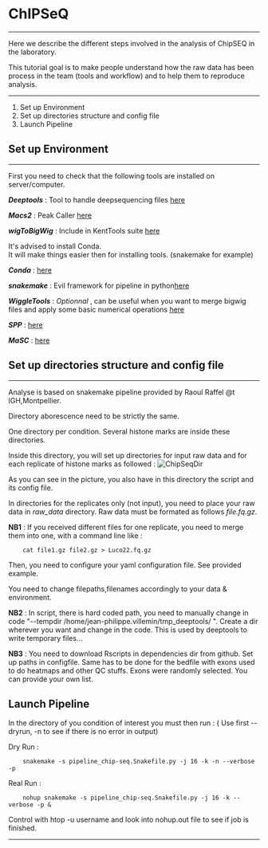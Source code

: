 # ChIPSeQ

---

Here we describe the different steps involved in the analysis of ChipSEQ in the laboratory.  

This tutorial goal is to make people understand how the raw data has been process in the team (tools and workflow) and to help them to reproduce analysis.


---

1. Set up Environment
2. Set up directories structure and config file
3. Launch Pipeline


## Set up Environment

---

First you need to check that the following tools are installed on server/computer.

_**Deeptools**_ : Tool to handle deepsequencing files [here](https://deeptools.github.io/)

_**Macs2**_ : Peak Caller [here](https://github.com/taoliu/MACS)

_**wigToBigWig**_ : Include in KentTools suite [here](http://hgdownload.soe.ucsc.edu/downloads.html#source_downloads)

It's advised to install Conda.   
It will make things easier then for installing tools. (snakemake for example)

_**Conda**_ : [here](https://www.continuum.io/downloads)

_**snakemake**_ : Evil framework for pipeline in python[here](http://snakemake.readthedocs.io/en/stable/getting_started/installation.html)

_**WiggleTools**_ : _Optionnal_ , can be useful when you want to merge bigwig files and apply some basic numerical operations [here](https://github.com/Ensembl/WiggleTools)

_**SPP**_ :  [here](https://github.com/hms-dbmi/spp)

_**MaSC**_ : [here](http://www.perkinslab.ca/pubs/RPPP2012.html)


## Set up directories structure and config file

---

Analyse is based on snakemake pipeline provided by Raoul Raffel @t IGH,Montpellier.

Directory aborescence need to be strictly the same.

One directory per condition. Several histone marks are inside these directories.

Inside this directory, you will set up directories for input raw data and for each replicate of histone marks as followed : 
![ChipSeqDir](https://github.com/ZheFrenchKitchen/pics/blob/master/chipSeqDir.png)

As you can see in the picture, you also have in this directory the script and its config file.

In directories for the replicates only (not input), you need to place your raw data in _raw_data_ directory. Raw data must be formated as follows _file.fq.gz_.

**NB1** : If you received different files for one replicate, you need to merge them into one, with a command line like : 

```shell
	cat file1.gz file2.gz > Luco22.fq.gz
```

Then, you need to configure your yaml configuration file. See provided example.

You need to change filepaths,filenames accordingly to your data & environment.

**NB2** : In script, there is hard coded path, you need to manually change in code "--tempdir /home/jean-philippe.villemin/tmp_deeptools/ ". Create a dir wherever you want and change in the code.
This is used by deeptools to write temporary files...

**NB3** : You need to download Rscripts in dependencies dir from github. Set up paths in configfile. Same has to be done for the bedfile with exons used to do heatmaps and other QC stuffs. Exons were randomly selected. You can provide your own list.

## Launch Pipeline

In the directory of you condition of interest you must then run : ( Use first --dryrun, -n to see if there is no error in output)

Dry Run : 

```shell
	snakemake -s pipeline_chip-seq.Snakefile.py -j 16 -k -n --verbose -p
```

Real Run : 

```shell
	nohup snakemake -s pipeline_chip-seq.Snakefile.py -j 16 -k --verbose -p &
```

Control with htop -u username and look into nohup.out file to see if job is finished.



---



